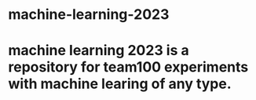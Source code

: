 # machine-learning-2023
# machine learning 2023 is a repository for team100 experiments with machine learing of any type.
